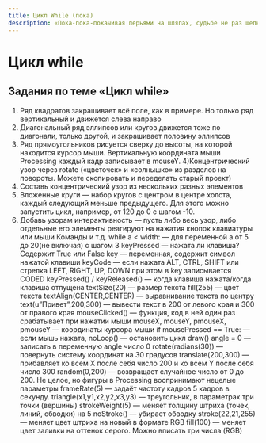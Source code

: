 ```yaml
---
title: Цикл While (пока)
description: «Пока-пока-покачивая перьями на шляпах, судьбе не раз шепнём: „Мерси боку“»
---
```


# Цикл while

## Задания по теме «Цикл while»

1) Ряд квадратов закрашивает всё поле, как в примере. Но только ряд вертикальный и движется слева направо
2) Диагональный ряд эллипсов или кругов движется тоже по диагонали, только другой, и закрашивает половину эллипсов
3) Ряд прямоугольников рисуется сверху до высоты, на которой находится курсор мыши. Вертикальную координата мыши Processing каждый кадр записывает в mouseY.
4)Концентрический узор через rotate («цветочек» и «солнышко» из разделов на повороты. Можете скопировать и переделать старый проект)
5) Составь концентрический узор из нескольких разных элементов
6) Вложенные круги — набор кругов с центром в центре холста, каждый следующий меньше предыдущего. Для этого можно запустить цикл, например, от 120 до 0 с шагом -10.
7) Добавь узорам интерактивность — пусть либо весь узор, либо отдельные его элементы реагируют на нажатия кнопок клавиатуры или мыши
Команды и т.д.
while a < width: — для переменной  a от 5 до 20(не включая) с шагом 3
keyPressed — нажата ли клавиша? Содержит True или False
key — переменная, содержит символ нажатой клавиши
keyCode —  если нажата ALT, CTRL, SHIFT или стрелка LEFT, RIGHT, UP, DOWN
при этом в key записывается CODED
keyPressed() / keyReleased() — когда клавиша нажата/когда клавиша отпущена
textSize(20) — размер текста
fill(255) — цвет текста
textAlign(CENTER,CENTER) — выравнивание текста по центру
text(u”Привет”,200,300) — вывести текст в 200 от левого края и 300 от правого края
mouseClicked() — функция, код в ней один раз срабатывает при нажатии мыши
mouseX, mouseY, pmouseX, pmouseY — координаты курсора мыши
if mousePressed == True: — если мышь нажата,
         noLoop() — остановить цикл draw()
angle = 0 — записать в переменную angle число 0
rotate(radians(30)) — повернуть систему координат на 30 градусов
translate(200,300) — прибавляет ко всем X после себя число 200 и ко всем Y после себя число 300
random(0,200) — возвращает случайное число от 0 до 200. Не целое, но фигуры в Processing воспринимают нецелые параметры
frameRate(5) — задаёт частоту кадров 5 кадров в секунду.
triangle(x1,y1,x2,y2,x3,y3) — треугольник, в параметрах три точки (вершины)
strokeWeight(5) — меняет толщину штриха (точек, линий, обводки) на 5
noStroke() — убирает обводку
stroke(22,21,255) — меняет цвет штриха на новый в формате RGB
fill(100) — меняет цвет заливки на оттенок серого. Можно вписать три числа (RGB)
